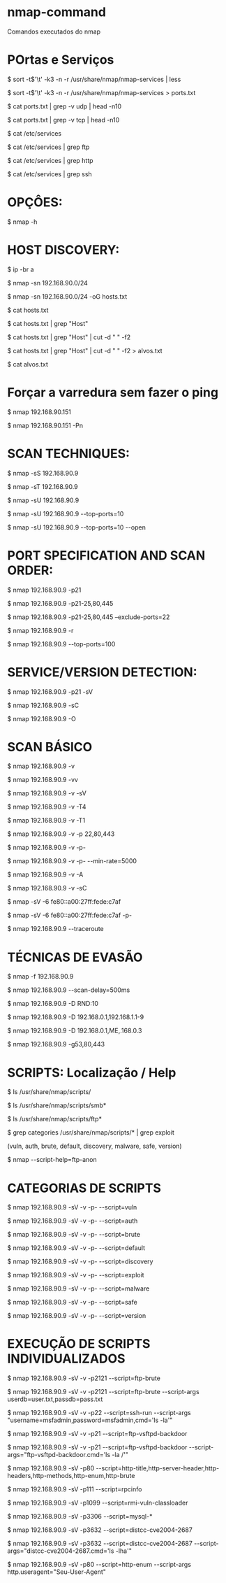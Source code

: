 # nmap-command
Comandos executados do nmap

# POrtas e Serviços
$ sort -t$'\t' -k3 -n -r /usr/share/nmap/nmap-services | less

$ sort -t$'\t' -k3 -n -r /usr/share/nmap/nmap-services > ports.txt

$ cat ports.txt | grep -v udp | head -n10

$ cat ports.txt | grep -v tcp | head -n10

$ cat /etc/services

$ cat /etc/services | grep ftp
 
$ cat /etc/services | grep http

$ cat /etc/services | grep ssh



# OPÇÔES:
$ nmap -h



# HOST DISCOVERY:
$ ip -br a

$ nmap -sn 192.168.90.0/24

$ nmap -sn 192.168.90.0/24 -oG hosts.txt

$ cat hosts.txt

$ cat hosts.txt | grep "Host"

$ cat hosts.txt | grep "Host" | cut -d " " -f2 

$ cat hosts.txt | grep "Host" | cut -d " " -f2 > alvos.txt

$ cat alvos.txt



# Forçar a varredura sem fazer o ping

$ nmap 192.168.90.151

$ nmap 192.168.90.151 -Pn



# SCAN TECHNIQUES:

$ nmap -sS 192.168.90.9

$ nmap -sT 192.168.90.9

$ nmap -sU 192.168.90.9

$ nmap -sU 192.168.90.9 --top-ports=10

$ nmap -sU 192.168.90.9 --top-ports=10 --open



# PORT SPECIFICATION AND SCAN ORDER:

$ nmap 192.168.90.9 -p21 

$ nmap 192.168.90.9 -p21-25,80,445

$ nmap 192.168.90.9 -p21-25,80,445 –exclude-ports=22

$ nmap 192.168.90.9 -r

$ nmap 192.168.90.9 --top-ports=100



# SERVICE/VERSION DETECTION:

$ nmap 192.168.90.9 -p21 -sV

$ nmap 192.168.90.9 -sC

$ nmap 192.168.90.9 -O



# SCAN BÁSICO

$ nmap 192.168.90.9 -v

$ nmap 192.168.90.9 -vv

$ nmap 192.168.90.9 -v -sV

$ nmap 192.168.90.9 -v -T4 

$ nmap 192.168.90.9 -v -T1

$ nmap 192.168.90.9 -v -p 22,80,443

$ nmap 192.168.90.9 -v -p- 

$ nmap 192.168.90.9 -v -p- --min-rate=5000

$ nmap 192.168.90.9 -v -A

$ nmap 192.168.90.9 -v -sC

$ nmap -sV -6 fe80::a00:27ff:fede:c7af

$ nmap -sV -6 fe80::a00:27ff:fede:c7af -p-

$ nmap 192.168.90.9 --traceroute



# TÉCNICAS DE EVASÃO

$ nmap -f 192.168.90.9

$ nmap 192.168.90.9 --scan-delay=500ms

$ nmap 192.168.90.9 -D RND:10

$ nmap 192.168.90.9 -D 192.168.0.1,192.168.1.1-9

$ nmap 192.168.90.9 -D 192.168.0.1,ME,.168.0.3

$ nmap 192.168.90.9 -g53,80,443



# SCRIPTS: Localização / Help

$ ls /usr/share/nmap/scripts/

$ ls /usr/share/nmap/scripts/smb*

$ ls /usr/share/nmap/scripts/ftp*

$ grep categories /usr/share/nmap/scripts/* | grep exploit

(vuln, auth, brute, default, discovery, malware, safe, version)



$ nmap --script-help=ftp-anon



# CATEGORIAS DE SCRIPTS

$ nmap 192.168.90.9 -sV -v -p- --script=vuln

$ nmap 192.168.90.9 -sV -v -p- --script=auth

$ nmap 192.168.90.9 -sV -v -p- --script=brute

$ nmap 192.168.90.9 -sV -v -p- --script=default

$ nmap 192.168.90.9 -sV -v -p- --script=discovery

$ nmap 192.168.90.9 -sV -v -p- --script=exploit

$ nmap 192.168.90.9 -sV -v -p- --script=malware

$ nmap 192.168.90.9 -sV -v -p- --script=safe

$ nmap 192.168.90.9 -sV -v -p- --script=version



# EXECUÇÃO DE SCRIPTS INDIVIDUALIZADOS

$ nmap 192.168.90.9 -sV -v -p2121 --script=ftp-brute 

$ nmap 192.168.90.9 -sV -v -p2121 --script=ftp-brute --script-args userdb=user.txt,passdb=pass.txt

$ nmap 192.168.90.9 -sV -v -p22 --script=ssh-run --script-args "username=msfadmin,password=msfadmin,cmd='ls -la'"

$ nmap 192.168.90.9 -sV -v -p21 --script=ftp-vsftpd-backdoor

$ nmap 192.168.90.9 -sV -v -p21 --script=ftp-vsftpd-backdoor --script-args="ftp-vsftpd-backdoor.cmd='ls -la /'"

$ nmap 192.168.90.9 -sV -p80 --script=http-title,http-server-header,http-headers,http-methods,http-enum,http-brute

$ nmap 192.168.90.9 -sV -p111 --script=rpcinfo

$ nmap 192.168.90.9 -sV -p1099 --script=rmi-vuln-classloader

$ nmap 192.168.90.9 -sV -p3306 --script=mysql-*

$ nmap 192.168.90.9 -sV -p3632 --script=distcc-cve2004-2687

$ nmap 192.168.90.9 -sV -p3632 --script=distcc-cve2004-2687 --script-args="distcc-cve2004-2687.cmd='ls -lha'"

$ nmap 192.168.90.9 -sV -p80 --script=http-enum --script-args http.useragent="Seu-User-Agent"

